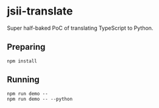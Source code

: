 # jsii-translate

Super half-baked PoC of translating TypeScript to Python.

## Preparing

```
npm install
```

## Running

```
npm run demo --
npm run demo -- --python
```
